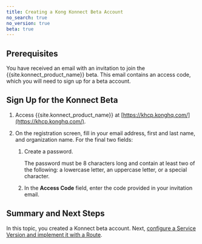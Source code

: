 ```yaml
---
title: Creating a Kong Konnect Beta Account
no_search: true
no_version: true
beta: true
---
```


## Prerequisites

You have received an email with an invitation to join the
{{site.konnect_product_name}} beta. This email contains an access code, which
you will need to sign up for a beta account.

## Sign Up for the Konnect Beta

1. Access {{site.konnect_product_name}} at [https://khcp.konghq.com/](https://khcp.konghq.com/).

2. On the registration screen, fill in your email address, first and last name,
and organization name. For the final two fields:

    1. Create a password.

        The password must be 8 characters long and contain at least two of the
        following: a lowercase letter, an uppercase letter, or a special
        character.

    2. In the **Access Code** field, enter the code provided in your invitation
    email.

## Summary and Next Steps

In this topic, you created a Konnect beta account. Next,
[configure a Service Version and implement it with a Route](/konnect/getting-started/configure-service).
